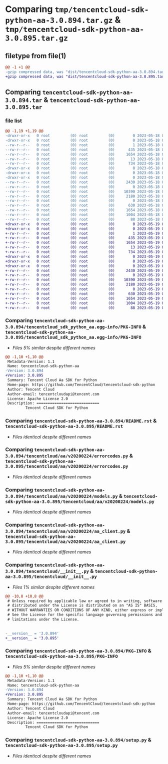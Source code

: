 # Comparing `tmp/tencentcloud-sdk-python-aa-3.0.894.tar.gz` & `tmp/tencentcloud-sdk-python-aa-3.0.895.tar.gz`

## filetype from file(1)

```diff
@@ -1 +1 @@
-gzip compressed data, was "dist/tencentcloud-sdk-python-aa-3.0.894.tar", last modified: Thu May 18 00:14:02 2023, max compression
+gzip compressed data, was "dist/tencentcloud-sdk-python-aa-3.0.895.tar", last modified: Fri May 19 02:39:43 2023, max compression
```

## Comparing `tencentcloud-sdk-python-aa-3.0.894.tar` & `tencentcloud-sdk-python-aa-3.0.895.tar`

### file list

```diff
@@ -1,19 +1,19 @@
-drwxr-xr-x   0 root         (0) root         (0)        0 2023-05-18 00:14:02.000000 tencentcloud-sdk-python-aa-3.0.894/
-drwxr-xr-x   0 root         (0) root         (0)        0 2023-05-18 00:14:02.000000 tencentcloud-sdk-python-aa-3.0.894/tencentcloud_sdk_python_aa.egg-info/
--rw-r--r--   0 root         (0) root         (0)        1 2023-05-18 00:14:02.000000 tencentcloud-sdk-python-aa-3.0.894/tencentcloud_sdk_python_aa.egg-info/dependency_links.txt
--rw-r--r--   0 root         (0) root         (0)      435 2023-05-18 00:14:02.000000 tencentcloud-sdk-python-aa-3.0.894/tencentcloud_sdk_python_aa.egg-info/SOURCES.txt
--rw-r--r--   0 root         (0) root         (0)     1654 2023-05-18 00:14:02.000000 tencentcloud-sdk-python-aa-3.0.894/tencentcloud_sdk_python_aa.egg-info/PKG-INFO
--rw-r--r--   0 root         (0) root         (0)       13 2023-05-18 00:14:02.000000 tencentcloud-sdk-python-aa-3.0.894/tencentcloud_sdk_python_aa.egg-info/top_level.txt
--rw-r--r--   0 root         (0) root         (0)      734 2023-05-18 00:14:01.000000 tencentcloud-sdk-python-aa-3.0.894/README.rst
-drwxr-xr-x   0 root         (0) root         (0)        0 2023-05-18 00:14:02.000000 tencentcloud-sdk-python-aa-3.0.894/tencentcloud/
-drwxr-xr-x   0 root         (0) root         (0)        0 2023-05-18 00:14:02.000000 tencentcloud-sdk-python-aa-3.0.894/tencentcloud/aa/
-drwxr-xr-x   0 root         (0) root         (0)        0 2023-05-18 00:14:02.000000 tencentcloud-sdk-python-aa-3.0.894/tencentcloud/aa/v20200224/
--rw-r--r--   0 root         (0) root         (0)     2430 2023-05-18 00:14:01.000000 tencentcloud-sdk-python-aa-3.0.894/tencentcloud/aa/v20200224/errorcodes.py
--rw-r--r--   0 root         (0) root         (0)        0 2023-05-18 00:14:01.000000 tencentcloud-sdk-python-aa-3.0.894/tencentcloud/aa/v20200224/__init__.py
--rw-r--r--   0 root         (0) root         (0)    10390 2023-05-18 00:14:01.000000 tencentcloud-sdk-python-aa-3.0.894/tencentcloud/aa/v20200224/models.py
--rw-r--r--   0 root         (0) root         (0)     2180 2023-05-18 00:14:01.000000 tencentcloud-sdk-python-aa-3.0.894/tencentcloud/aa/v20200224/aa_client.py
--rw-r--r--   0 root         (0) root         (0)        0 2023-05-18 00:14:01.000000 tencentcloud-sdk-python-aa-3.0.894/tencentcloud/aa/__init__.py
--rw-r--r--   0 root         (0) root         (0)      630 2023-05-18 00:14:01.000000 tencentcloud-sdk-python-aa-3.0.894/tencentcloud/__init__.py
--rw-r--r--   0 root         (0) root         (0)     1654 2023-05-18 00:14:02.000000 tencentcloud-sdk-python-aa-3.0.894/PKG-INFO
--rw-r--r--   0 root         (0) root         (0)     1004 2023-05-18 00:14:01.000000 tencentcloud-sdk-python-aa-3.0.894/setup.py
--rw-r--r--   0 root         (0) root         (0)       88 2023-05-18 00:14:02.000000 tencentcloud-sdk-python-aa-3.0.894/setup.cfg
+drwxr-xr-x   0 root         (0) root         (0)        0 2023-05-19 02:39:43.000000 tencentcloud-sdk-python-aa-3.0.895/
+drwxr-xr-x   0 root         (0) root         (0)        0 2023-05-19 02:39:43.000000 tencentcloud-sdk-python-aa-3.0.895/tencentcloud_sdk_python_aa.egg-info/
+-rw-r--r--   0 root         (0) root         (0)        1 2023-05-19 02:39:43.000000 tencentcloud-sdk-python-aa-3.0.895/tencentcloud_sdk_python_aa.egg-info/dependency_links.txt
+-rw-r--r--   0 root         (0) root         (0)      435 2023-05-19 02:39:43.000000 tencentcloud-sdk-python-aa-3.0.895/tencentcloud_sdk_python_aa.egg-info/SOURCES.txt
+-rw-r--r--   0 root         (0) root         (0)     1654 2023-05-19 02:39:43.000000 tencentcloud-sdk-python-aa-3.0.895/tencentcloud_sdk_python_aa.egg-info/PKG-INFO
+-rw-r--r--   0 root         (0) root         (0)       13 2023-05-19 02:39:43.000000 tencentcloud-sdk-python-aa-3.0.895/tencentcloud_sdk_python_aa.egg-info/top_level.txt
+-rw-r--r--   0 root         (0) root         (0)      734 2023-05-19 02:39:43.000000 tencentcloud-sdk-python-aa-3.0.895/README.rst
+drwxr-xr-x   0 root         (0) root         (0)        0 2023-05-19 02:39:43.000000 tencentcloud-sdk-python-aa-3.0.895/tencentcloud/
+drwxr-xr-x   0 root         (0) root         (0)        0 2023-05-19 02:39:43.000000 tencentcloud-sdk-python-aa-3.0.895/tencentcloud/aa/
+drwxr-xr-x   0 root         (0) root         (0)        0 2023-05-19 02:39:43.000000 tencentcloud-sdk-python-aa-3.0.895/tencentcloud/aa/v20200224/
+-rw-r--r--   0 root         (0) root         (0)     2430 2023-05-19 02:39:43.000000 tencentcloud-sdk-python-aa-3.0.895/tencentcloud/aa/v20200224/errorcodes.py
+-rw-r--r--   0 root         (0) root         (0)        0 2023-05-19 02:39:43.000000 tencentcloud-sdk-python-aa-3.0.895/tencentcloud/aa/v20200224/__init__.py
+-rw-r--r--   0 root         (0) root         (0)    10390 2023-05-19 02:39:43.000000 tencentcloud-sdk-python-aa-3.0.895/tencentcloud/aa/v20200224/models.py
+-rw-r--r--   0 root         (0) root         (0)     2180 2023-05-19 02:39:43.000000 tencentcloud-sdk-python-aa-3.0.895/tencentcloud/aa/v20200224/aa_client.py
+-rw-r--r--   0 root         (0) root         (0)        0 2023-05-19 02:39:43.000000 tencentcloud-sdk-python-aa-3.0.895/tencentcloud/aa/__init__.py
+-rw-r--r--   0 root         (0) root         (0)      630 2023-05-19 02:39:43.000000 tencentcloud-sdk-python-aa-3.0.895/tencentcloud/__init__.py
+-rw-r--r--   0 root         (0) root         (0)     1654 2023-05-19 02:39:43.000000 tencentcloud-sdk-python-aa-3.0.895/PKG-INFO
+-rw-r--r--   0 root         (0) root         (0)     1004 2023-05-19 02:39:43.000000 tencentcloud-sdk-python-aa-3.0.895/setup.py
+-rw-r--r--   0 root         (0) root         (0)       88 2023-05-19 02:39:43.000000 tencentcloud-sdk-python-aa-3.0.895/setup.cfg
```

### Comparing `tencentcloud-sdk-python-aa-3.0.894/tencentcloud_sdk_python_aa.egg-info/PKG-INFO` & `tencentcloud-sdk-python-aa-3.0.895/tencentcloud_sdk_python_aa.egg-info/PKG-INFO`

 * *Files 5% similar despite different names*

```diff
@@ -1,10 +1,10 @@
 Metadata-Version: 1.1
 Name: tencentcloud-sdk-python-aa
-Version: 3.0.894
+Version: 3.0.895
 Summary: Tencent Cloud Aa SDK for Python
 Home-page: https://github.com/TencentCloud/tencentcloud-sdk-python
 Author: Tencent Cloud
 Author-email: tencentcloudapi@tencent.com
 License: Apache License 2.0
 Description: ============================
         Tencent Cloud SDK for Python
```

### Comparing `tencentcloud-sdk-python-aa-3.0.894/README.rst` & `tencentcloud-sdk-python-aa-3.0.895/README.rst`

 * *Files identical despite different names*

### Comparing `tencentcloud-sdk-python-aa-3.0.894/tencentcloud/aa/v20200224/errorcodes.py` & `tencentcloud-sdk-python-aa-3.0.895/tencentcloud/aa/v20200224/errorcodes.py`

 * *Files identical despite different names*

### Comparing `tencentcloud-sdk-python-aa-3.0.894/tencentcloud/aa/v20200224/models.py` & `tencentcloud-sdk-python-aa-3.0.895/tencentcloud/aa/v20200224/models.py`

 * *Files identical despite different names*

### Comparing `tencentcloud-sdk-python-aa-3.0.894/tencentcloud/aa/v20200224/aa_client.py` & `tencentcloud-sdk-python-aa-3.0.895/tencentcloud/aa/v20200224/aa_client.py`

 * *Files identical despite different names*

### Comparing `tencentcloud-sdk-python-aa-3.0.894/tencentcloud/__init__.py` & `tencentcloud-sdk-python-aa-3.0.895/tencentcloud/__init__.py`

 * *Files 1% similar despite different names*

```diff
@@ -10,8 +10,8 @@
 # Unless required by applicable law or agreed to in writing, software
 # distributed under the License is distributed on an "AS IS" BASIS,
 # WITHOUT WARRANTIES OR CONDITIONS OF ANY KIND, either express or implied.
 # See the License for the specific language governing permissions and
 # limitations under the License.
 
 
-__version__ = '3.0.894'
+__version__ = '3.0.895'
```

### Comparing `tencentcloud-sdk-python-aa-3.0.894/PKG-INFO` & `tencentcloud-sdk-python-aa-3.0.895/PKG-INFO`

 * *Files 5% similar despite different names*

```diff
@@ -1,10 +1,10 @@
 Metadata-Version: 1.1
 Name: tencentcloud-sdk-python-aa
-Version: 3.0.894
+Version: 3.0.895
 Summary: Tencent Cloud Aa SDK for Python
 Home-page: https://github.com/TencentCloud/tencentcloud-sdk-python
 Author: Tencent Cloud
 Author-email: tencentcloudapi@tencent.com
 License: Apache License 2.0
 Description: ============================
         Tencent Cloud SDK for Python
```

### Comparing `tencentcloud-sdk-python-aa-3.0.894/setup.py` & `tencentcloud-sdk-python-aa-3.0.895/setup.py`

 * *Files identical despite different names*

